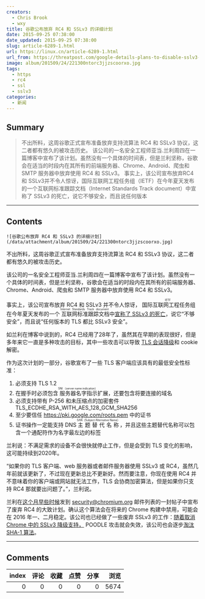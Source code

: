 ```yaml
---
creators:
  - Chris Brook
  - wxy
title: 谷歌公布放弃 RC4 和 SSLv3 的详细计划
date: 2015-09-25 07:38:00
date_updated: 2015-09-25 07:38:00
slug: article-6289-1.html
url: https://linux.cn/article-6289-1.html
url_from: https://threatpost.com/google-details-plans-to-disable-sslv3-and-rc4/114732/
image: album/201509/24/221300ntorc3jjzscoorxo.jpg
tags:
  - https
  - rc4
  - ssl
  - sslv3
categories:
  - 新闻
---
```


## Summary

> 不出所料，这周谷歌正式宣布准备放弃支持流算法 RC4 和 SSLv3 协议，这二者都有悠久的被攻击历史。 该公司的一名安全工程师亚当.兰利周四在一篇博客中宣布了该计划。虽然没有一个具体的时间表，但是兰利坚称，谷歌会在适当的时段内在其所有的前端服务器、Chrome、Android、爬虫和 SMTP 服务器中放弃使用 RC4 和 SSLv3。 事实上，该公司宣布放弃RC4 和 SSLv3并不令人惊讶，国际互联网工程任务组（IETF）在今年夏天发布的一个互联网标准跟踪文档（Internet Standards Track document）中宣称了 SSLv3 的死亡，说它不够安全，而且说任何版本

***

<!-- more -->

## Contents

`![谷歌公布放弃 RC4 和 SSLv3 的详细计划](/data/attachment/album/201509/24/221300ntorc3jjzscoorxo.jpg)`

不出所料，这周谷歌正式宣布准备放弃支持流算法 RC4 和 SSLv3 协议，这二者都有悠久的被攻击历史。

该公司的一名安全工程师亚当.兰利周四在一篇博客中宣布了该计划。虽然没有一个具体的时间表，但是兰利坚称，谷歌会在适当的时段内在其所有的前端服务器、Chrome、Android、爬虫和 SMTP 服务器中放弃使用 RC4 和 SSLv3。

事实上，该公司宣布放弃 RC4 和 SSLv3 并不令人惊讶，<ruby> 国际互联网工程任务组 <rp>  （ </rp> <rt>  IETF </rt> <rp>  ） </rp></ruby>在今年夏天发布的一个<ruby> 互联网标准跟踪文档 <rp>  （ </rp> <rt>  Internet Standards Track document </rt> <rp>  ） </rp></ruby>中[宣称了 SSLv3 的死亡](https://threatpost.com/ietf-officially-deprecates-sslv3/113503/)，说它“不够安全”，而且说“任何版本的 TLS 都比 SSLv3 安全”。

如兰利在博客中说到的，RC4 已经用了28年了，虽然其在早期的表现很好，但是多年来它一直是多种攻击的目标，其中一些攻击可以导致 [TLS 会话降级](https://threatpost.com/attack-exploits-weakness-rc4-cipher-decrypt-user-sessions-031413/77628/)和 cookie 解密。

作为这次计划的一部分，谷歌宣布了一些 TLS 客户端应该具有的最低安全性标准：

1. 必须支持 TLS 1.2
2. 在握手时必须包含<ruby> 服务器名字指示 <rp>  （ </rp> <rt>  SNI （server name indication） </rt> <rp>  ） </rp></ruby>扩展，还要包含将要连接的域名
3. 必须支持带有 P-256 和未压缩点的加密套件 TLS\_ECDHE\_RSA\_WITH\_AES\_128\_GCM\_SHA256
4. 至少要信任 <https://pki.google.com/roots.pem> 中的证书
5. 证书操作一定能支持 DNS <ruby> 主题替代名称 <rp>  （ </rp> <rt>  SAN（Subject Alternative Name） </rt> <rp>  ） </rp></ruby>，并且这些主题替代名称可以包含一个通配符作为名字最左边的标签

兰利说：不满足需求的设备不会很快就停止工作，但是会受到 TLS 变化的影响，这可能持续到2020年。

“如果你的 TLS 客户端、web 服务器或者邮件服务器使用 SSLv3 或 RC4，虽然几年前就该更新了，不过现在更新总比不更新好。然而要注意，你现在使用 RC4 并不意味着你的客户端或网站就无法工作，TLS 会协商加密算法，但是如果你只支持 RC4 那就要出问题了。”，兰利说。

兰利在[这个月早些时候](https://threatpost.com/google-mozilla-microsoft-to-sever-rc4-support-in-early-2016/114498/)发到 [security@chromium.org](mailto:security@chromium.org) 邮件列表的一封帖子中宣布了废弃 RC4 的大致计划。确认这个算法会在将来的 Chrome 构建中禁用，可能会在 2016 年一、二月稳定。该公司也已经做了一些废弃 SSLv3 的工作：[随着取消 Chrome 中的 SSLv3 降级支持，](https://threatpost.com/google-removes-sslv3-fallback-support-from-chrome/109455/) POODLE 攻击就会失效，该公司也会逐步[淘汰 SHA-1 算法](https://threatpost.com/google-sunsetting-weak-sha-1-crypto-algorithm/108145/)。

***

## Comments


|   index |   评论 |   收藏 |   点赞 |   分享 |   浏览 |
|--------:|-------:|-------:|-------:|-------:|-------:|
|       0 |      0 |      0 |      0 |      0 |   5674 |
